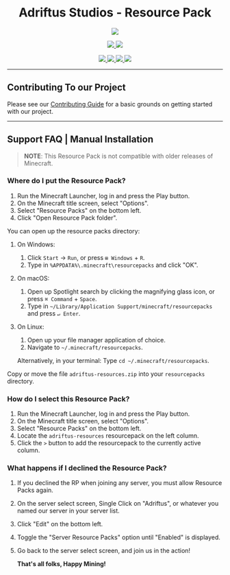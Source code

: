 <p>
    <h1 align=center> Adriftus Studios - Resource Pack </h1>
</p>
<p align=center>
    <img src=https://img.shields.io/badge/Minecraft%20Version-1.16-success>
</p>
<p align=center>
    <!--- Discord Activity ---->
    <a href=https://discord.gg/MjXemPr>
        <img src=https://img.shields.io/discord/481711026962694146?logo=discord>
    </a>
	<!--- Commit Activity ---->
    <a href=https://github.com/Adriftus-Studios/adriftus-resources/pulse>
        <img src=https://img.shields.io/github/commit-activity/m/Adriftus-Studios/adriftus-resources?logo=read-the-docs>
    </a>
</p>
<p align=center>
    <!--- Organize Tracker ---->
    <a href=https://github.com/Adriftus-Studios/adriftus-resources/labels/Organize>
        <img src=https://img.shields.io/github/issues-raw/Adriftus-Studios/adriftus-resources/Organize?logo=symantec&label=Organize>
    </a>
    <!--- Help Wanted Tracker ---->
    <a href=https://github.com/Adriftus-Studios/adriftus-resources/labels/Help%20Wanted>
        <img src=https://img.shields.io/github/issues-raw/Adriftus-Studios/adriftus-resources/Help%20Wanted?logo=symantec&label=Help%20Wanted>
    </a>
    <!--- To-Do Tracker ---->
    <a href=https://github.com/Adriftus-Studios/adriftus-resources/labels/To-Do>
        <img src=https://img.shields.io/github/issues-raw/Adriftus-Studios/adriftus-resources/To-Do?logo=symantec&label=To-Do>
    </a>
    <!--- Feature Request Tracker ---->
    <a href=https://github.com/Adriftus-Studios/adriftus-resources/labels/Feature%20Request>
        <img src=https://img.shields.io/github/issues-raw/Adriftus-Studios/adriftus-resources/Feature%20Request?logo=symantec&label=Feature%20Request>
    </a>
</p>

---

## Contributing To our Project

Please see our [Contributing Guide](CONTRIBUTING.md) for a basic grounds on getting started with our project.

---

## Support FAQ | Manual Installation

> **NOTE**: This Resource Pack is not compatible with older releases of Minecraft.

### Where do I put the Resource Pack?

1) Run the Minecraft Launcher, log in and press the Play button.
2) On the Minecraft title screen, select "Options".
3) Select "Resource Packs" on the bottom left.
4) Click "Open Resource Pack folder".

You can open up the resource packs directory:

1) On Windows:

    1. Click `Start` -> `Run`, or press `⊞ Windows` + `R`.
    2. Type in `%APPDATA%\.minecraft\resourcepacks` and click "OK".

2) On macOS:

    1. Open up Spotlight search by clicking the magnifying glass icon, or press `⌘ Command` + `Space`.
    2. Type in `~/Library/Application Support/minecraft/resourcepacks` and press `↵ Enter`.

3) On Linux:

    1. Open up your file manager application of choice.
    2. Navigate to `~/.minecraft/resourcepacks`.

    Alternatively, in your terminal:
    Type `cd ~/.minecraft/resourcepacks`.

Copy or move the file `adriftus-resources.zip` into your `resourcepacks` directory.

### How do I select this Resource Pack?

1) Run the Minecraft Launcher, log in and press the Play button.
2) On the Minecraft title screen, select "Options".
3) Select "Resource Packs" on the bottom left.
4) Locate the `adriftus-resources` resourcepack on the left column.
5) Click the `>` button to add the resourcepack to the currently active column.

### What happens if I declined the Resource Pack?

1) If you declined the RP when joining any server, you must allow Resource Packs again.
2) On the server select screen, Single Click on "Adriftus", or whatever you named our server in your server list.
3) Click "Edit" on the bottom left.
4) Toggle the "Server Resource Packs" option until "Enabled" is displayed.
5) Go back to the server select screen, and join us in the action!

    **That's all folks, Happy Mining!**
